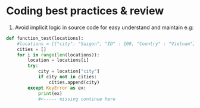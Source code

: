 # Coding best practices & review

1. Avoid implicit logic in source code for easy understand and maintain
e.g:
```python
def function_test(locations):
    #locations = [{"city": "Saigon", "ID" : 100, "Country" : "Vietnam"}]
    cities = []
    for i in range(len(locations)):
        location = locations[i]
        try:
            city = location["city"]
            if city not in cities:
                cities.append(city)
        except KeyError as ex:
            print(ex)
            #<----- missing continue here
```
